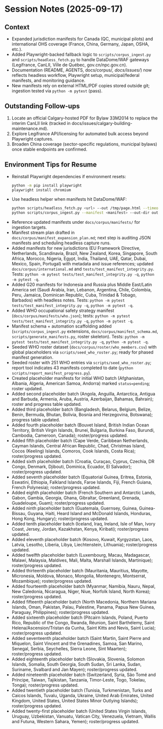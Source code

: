 # Session Notes (2025-09-17)

## Context
- Expanded jurisdiction manifests for Canada (QC, municipal pilots) and international OHS coverage (France, China, Germany, Japan, OSHA, etc.).
- Added Playwright-backed fallback logic to `scripts/corpus_ingest.py` and `scripts/headless_fetch.py` to handle DataDome/WAF gateways (Legifrance, CanLII, Ville de Québec, gov.cn/npc.gov.cn).
- Documentation (README, AGENTS, docs/corpus/*, docs/issues/*) now reflects headless workflow, Playwright setup, municipal/federal manifests, and monitoring guidance.
- New manifests rely on external HTML/PDF copies stored outside git; ingestion tested via `python -m pytest` (pass).

## Outstanding Follow-ups
1. Locate an official Calgary-hosted PDF for Bylaw 33M2014 to replace the interim CanLII link (tracked in docs/issues/calgary-building-maintenance.md).
2. Explore Legifrance API/licensing for automated bulk access beyond Playwright captures.
3. Broaden China coverage (sector-specific regulations, municipal bylaws) once stable endpoints are confirmed.

## Environment Tips for Resume
- Reinstall Playwright dependencies if environment resets:
  ```bash
  python -m pip install playwright
  playwright install chromium
  ```
- Use headless helper when manifests hit DataDome/WAF:
  ```bash
  python scripts/headless_fetch.py <url> --out /tmp/page.html --timeout 120000 --wait-until domcontentloaded
  python scripts/corpus_ingest.py --manifest <manifest> --out-dir output_x --log-dir logs/ingestion --resume
  ```
- Reference updated manifests under `docs/corpus/manifests/` for ingestion targets.
- Manifest stream plan drafted in `docs/corpus/manifest_expansion_plan.md`; next step is auditing JSON manifests and scheduling headless capture runs.
- Added manifests for new jurisdictions (EU Framework Directive, Netherlands, Scandinavia, Brazil, New Zealand, Korea, Singapore, South Africa, Morocco, Nigeria, Egypt, India, Thailand, UAE, Qatar, Dubai, Mexico, Spain, Portugal) with metadata and issue references; updated `docs/corpus/international.md` and `tests/test_manifest_integrity.py`. Tests: `python -m pytest tests/test_manifest_integrity.py -q`, `python -m pytest -q`.
- Added G20 manifests for Indonesia and Russia plus Middle East/Latin America set (Saudi Arabia, Iran, Lebanon, Argentina, Chile, Colombia, Peru, Jamaica, Dominican Republic, Cuba, Trinidad & Tobago, Barbados) with headless notes. Tests: `python -m pytest tests/test_manifest_integrity.py -q`, `python -m pytest -q`.
- Added WHO occupational safety strategy manifest (`docs/corpus/manifests/who.json`); tests: `python -m pytest tests/test_manifest_integrity.py -q`, `python -m pytest -q`.
- Manifest schema + automation scaffolding added (`scripts/corpus_ingest.py` extensions, `docs/corpus/manifest_schema.md`, `scripts/generate_manifests.py`, roster skeleton). Tests: `python -m pytest tests/test_manifest_integrity.py -q`, `python -m pytest -q`.
- Seeded WHO roster dataset (`docs/corpus/roster/who_members.csv`) with global placeholders via `scripts/seed_who_roster.py`; ready for phased manifest generation.
- Seeded roster with 251 WHO entries via `scripts/seed_who_roster.py`; report tool indicates 43 manifests completed to date (`python scripts/report_manifest_progress.py`).
- Created placeholder manifests for initial WHO batch (Afghanistan, Albania, Algeria, American Samoa, Andorra) marked `status=pending`; roster updated.
- Added second placeholder batch (Angola, Anguilla, Antarctica, Antigua and Barbuda, Armenia, Aruba, Austria, Azerbaijan, Bahamas, Bahrain); roster and progress table updated.
- Added third placeholder batch (Bangladesh, Belarus, Belgium, Belize, Benin, Bermuda, Bhutan, Bolivia, Bosnia and Herzegovina, Botswana); progress table updated.
- Added fourth placeholder batch (Bouvet Island, British Indian Ocean Territory, British Virgin Islands, Brunei, Bulgaria, Burkina Faso, Burundi, Cambodia, Cameroon, Canada); roster/progress updated.
- Added fifth placeholder batch (Cape Verde, Caribbean Netherlands, Cayman Islands, Central African Republic, Chad, Christmas Island, Cocos (Keeling) Islands, Comoros, Cook Islands, Costa Rica); roster/progress updated.
- Added sixth placeholder batch (Croatia, Curaçao, Cyprus, Czechia, DR Congo, Denmark, Djibouti, Dominica, Ecuador, El Salvador); roster/progress updated.
- Added seventh placeholder batch (Equatorial Guinea, Eritrea, Estonia, Eswatini, Ethiopia, Falkland Islands, Faroe Islands, Fiji, French Guiana, French Polynesia); roster/progress updated.
- Added eighth placeholder batch (French Southern and Antarctic Lands, Gabon, Gambia, Georgia, Ghana, Gibraltar, Greenland, Grenada, Guadeloupe, Guam); roster/progress updated.
- Added ninth placeholder batch (Guatemala, Guernsey, Guinea, Guinea-Bissau, Guyana, Haiti, Heard Island and McDonald Islands, Honduras, Hong Kong, Hungary); roster/progress updated.
- Added tenth placeholder batch (Iceland, Iraq, Ireland, Isle of Man, Ivory Coast, Jersey, Jordan, Kazakhstan, Kenya, Kiribati); roster/progress updated.
- Added eleventh placeholder batch (Kosovo, Kuwait, Kyrgyzstan, Laos, Latvia, Lesotho, Liberia, Libya, Liechtenstein, Lithuania); roster/progress updated.
- Added twelfth placeholder batch (Luxembourg, Macau, Madagascar, Malawi, Malaysia, Maldives, Mali, Malta, Marshall Islands, Martinique); roster/progress updated.
- Added thirteenth placeholder batch (Mauritania, Mauritius, Mayotte, Micronesia, Moldova, Monaco, Mongolia, Montenegro, Montserrat, Mozambique); roster/progress updated.
- Added fourteenth placeholder batch (Myanmar, Namibia, Nauru, Nepal, New Caledonia, Nicaragua, Niger, Niue, Norfolk Island, North Korea); roster/progress updated.
- Added fifteenth placeholder batch (North Macedonia, Northern Mariana Islands, Oman, Pakistan, Palau, Palestine, Panama, Papua New Guinea, Paraguay, Philippines); roster/progress updated.
- Added sixteenth placeholder batch (Pitcairn Islands, Poland, Puerto Rico, Republic of the Congo, Rwanda, Réunion, Saint Barthélemy, Saint Helena/Ascension/Tristan da Cunha, Saint Kitts and Nevis, Saint Lucia); roster/progress updated.
- Added seventeenth placeholder batch (Saint Martin, Saint Pierre and Miquelon, Saint Vincent and the Grenadines, Samoa, San Marino, Senegal, Serbia, Seychelles, Sierra Leone, Sint Maarten); roster/progress updated.
- Added eighteenth placeholder batch (Slovakia, Slovenia, Solomon Islands, Somalia, South Georgia, South Sudan, Sri Lanka, Sudan, Suriname, Svalbard and Jan Mayen); roster/progress updated.
- Added nineteenth placeholder batch (Switzerland, Syria, São Tomé and Príncipe, Taiwan, Tajikistan, Tanzania, Timor-Leste, Togo, Tokelau, Tonga); roster/progress updated.
- Added twentieth placeholder batch (Tunisia, Turkmenistan, Turks and Caicos Islands, Tuvalu, Uganda, Ukraine, United Arab Emirates, United Kingdom, United States, United States Minor Outlying Islands); roster/progress updated.
- Added twenty-first placeholder batch (United States Virgin Islands, Uruguay, Uzbekistan, Vanuatu, Vatican City, Venezuela, Vietnam, Wallis and Futuna, Western Sahara, Yemen); roster/progress updated.

